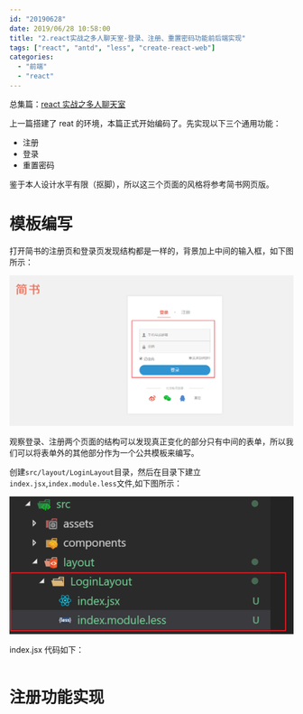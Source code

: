 ```yaml
---
id: "20190628"
date: 2019/06/28 10:58:00
title: "2.react实战之多人聊天室-登录、注册、重置密码功能前后端实现"
tags: ["react", "antd", "less", "create-react-web"]
categories:
  - "前端"
  - "react"
---
```


总集篇：[react 实战之多人聊天室](https://www.tapme.top/blog/detail/20190625)

上一篇搭建了 reat 的环境，本篇正式开始编码了。先实现以下三个通用功能：

- 注册
- 登录
- 重置密码

鉴于本人设计水平有限（抠脚），所以这三个页面的风格将参考简书网页版。

# 模板编写

打开简书的注册页和登录页发现结构都是一样的，背景加上中间的输入框，如下图所示：

![简书登录页](https://raw.githubusercontent.com/FleyX/files/master/blogImg/20190629172621.png)

观察登录、注册两个页面的结构可以发现真正变化的部分只有中间的表单，所以我们可以将表单外的其他部分作为一个公共模板来编写。

创建`src/layout/LoginLayout`目录，然后在目录下建立`index.jsx`,`index.module.less`文件,如下图所示：

![创建登录模板](https://raw.githubusercontent.com/FleyX/files/master/blogImg/20190628192835.png)

index.jsx 代码如下：

```javascript
```

# 注册功能实现
